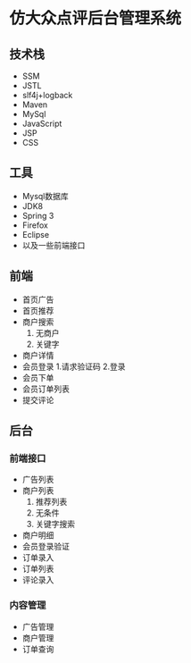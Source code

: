 # 仿大众点评后台管理系统
## 技术栈
 - SSM
 - JSTL
 - slf4j+logback
 - Maven
 - MySql
 - JavaScript
 - JSP
 - CSS
 
 ## 工具
 - Mysql数据库
 - JDK8
 - Spring 3
 - Firefox
 - Eclipse
 - 以及一些前端接口

## 前端
 - 首页广告
 - 首页推荐
 - 商户搜索
    1. 无商户
    2. 关键字
 - 商户详情
 - 会员登录
    1.请求验证码
    2.登录
 - 会员下单
 - 会员订单列表
 - 提交评论

## 后台
 ### 前端接口
 - 广告列表
 - 商户列表
   1. 推荐列表
   2. 无条件
   3. 关键字搜索
 - 商户明细
 - 会员登录验证
 - 订单录入
 - 订单列表
 - 评论录入
 
 ### 内容管理
 - 广告管理
 - 商户管理
 - 订单查询
 

   
 
 


